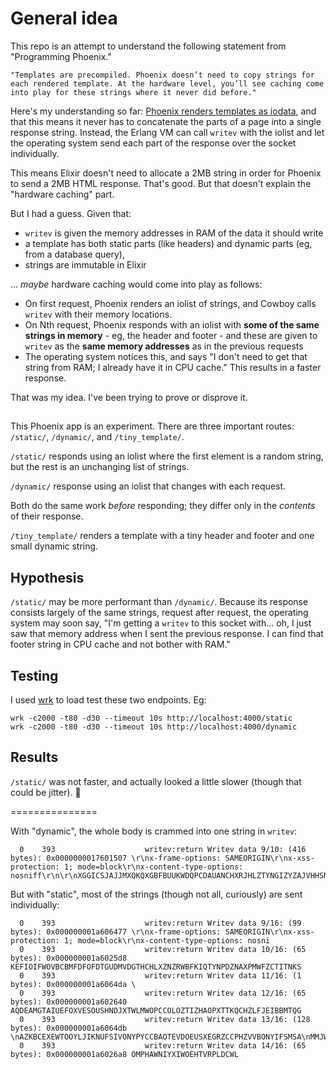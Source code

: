 # General idea

This repo is an attempt to understand the following statement from "Programming Phoenix."

    "Templates are precompiled. Phoenix doesn’t need to copy strings for each rendered template. At the hardware level, you’ll see caching come into play for these strings where it never did before."

Here's my understanding so far: [Phoenix renders templates as iodata](https://github.com/phoenixframework/phoenix/blob/b7660e596efe6cd7ac711ef20172dc889f436ac2/lib/phoenix/view.ex#L334-L336), and that this means it never has to concatenate the parts of a page into a single response string. Instead, the Erlang VM can call `writev` with the iolist and let the operating system send each part of the response over the socket individually.

This means Elixir doesn't need to allocate a 2MB string in order for Phoenix to send a 2MB HTML response. That's good. But that doesn't explain the "hardware caching" part.

But I had a guess. Given that:

- `writev` is given the memory addresses in RAM of the data it should write
- a template has both static parts (like headers) and dynamic parts (eg, from a database query),
- strings are immutable in Elixir

... *maybe* hardware caching would come into play as follows:

- On first request, Phoenix renders an iolist of strings, and Cowboy calls `writev` with their memory locations.
- On Nth request, Phoenix responds with an iolist with **some of the same strings in memory** - eg, the header and footer - and these are given to `writev` as the **same memory addresses** as in the previous requests
- The operating system notices this, and says "I don't need to get that string from RAM; I already have it in CPU cache." This results in a faster response.

That was my idea. I've been trying to prove or disprove it.

##

This Phoenix app is an experiment. There are three important routes: `/static/`, `/dynamic/`, and `/tiny_template/`.

`/static/` responds using an iolist where the first element is a random string, but the rest is an unchanging list of strings.

`/dynamic/` response using an iolist that changes with each request.

Both do the same work *before* responding; they differ only in the *contents* of their response.

`/tiny_template/` renders a template with a tiny header and footer and one small dynamic string.

## Hypothesis

`/static/` may be more performant than `/dynamic/`. Because its response consists largely of the same strings, request after request, the operating system may soon say, "I'm getting a `writev` to this socket with... oh, I just saw that memory address when I sent the previous response. I can find that footer string in CPU cache and not bother with RAM."

## Testing

I used [wrk](https://github.com/wg/wrk) to load test these two endpoints. Eg:

    wrk -c2000 -t80 -d30 --timeout 10s http://localhost:4000/static
    wrk -c2000 -t80 -d30 --timeout 10s http://localhost:4000/dynamic

## Results

`/static/` was not faster, and actually looked a little slower (though that could be jitter). 🤔


===============

With "dynamic", the whole body is crammed into one string in `writev`:


      0    393                    writev:return Writev data 9/10: (416 bytes): 0x0000000017601507 \r\nx-frame-options: SAMEORIGIN\r\nx-xss-protection: 1; mode=block\r\nx-content-type-options: nosniff\r\n\r\nXGGICSJAJJMXQKQXGBFBUUKWDQPCDAUANCHXRJHLZTYNGIZYZAJVHHSNHQXSR\nOFLNFDPQWKPTORVBPFZCKDNLDEWAAKAFKAZOPHIMIQNYADAQQJYRVEKPNTZJCPQ\nQHAROKYUMMRULWJAXTFCSLCOHULOSWD

But with "static", most of the strings (though not all, curiously) are sent individually:

      0    393                    writev:return Writev data 9/16: (99 bytes): 0x000000001a606477 \r\nx-frame-options: SAMEORIGIN\r\nx-xss-protection: 1; mode=block\r\nx-content-type-options: nosni
      0    393                    writev:return Writev data 10/16: (65 bytes): 0x000000001a6025d8 KEFIOIFWOVBCBMFDFOFDTGUDMVDGTHCHLXZNZRWBFKIQTYNPDZNAXPMWFZCTITNKS
      0    393                    writev:return Writev data 11/16: (1 bytes): 0x000000001a6064da \
      0    393                    writev:return Writev data 12/16: (65 bytes): 0x000000001a602640 AQDEAMGTAIUEFOXVESOUSHNDJXTWLMWOPCCOLOZTIZHAOPXTTKQCHZLFJEIBBMTQG
      0    393                    writev:return Writev data 13/16: (128 bytes): 0x000000001a6064db \nAZKBCEXEWTOOYLJIKNUFSIVONYPYCCBAOTEVDOEUSXEGRZCCPHZVVBONYIFSMSA\nMMJWTAPGAJQRSNPFSJGDOLYDZORJJCFJTDOVUTEBKXQGPRXCFPJPLZSBQNQZN
      0    393                    writev:return Writev data 14/16: (65 bytes): 0x000000001a6026a8 OMPHAWNIYXIWOEHTVRPLDCWL
